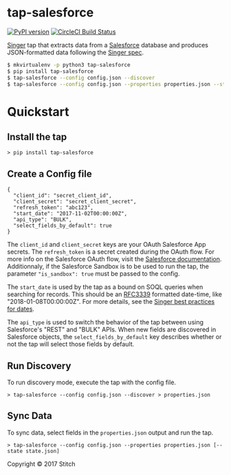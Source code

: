 # tap-salesforce

[![PyPI version](https://badge.fury.io/py/tap-mysql.svg)](https://badge.fury.io/py/tap-salesforce)
[![CircleCI Build Status](https://circleci.com/gh/singer-io/tap-salesforce.png)](https://circleci.com/gh/singer-io/tap-salesforce.png)


[Singer](https://www.singer.io/) tap that extracts data from a [Salesforce](https://www.salesforce.com/) database and produces JSON-formatted data following the [Singer spec](https://github.com/singer-io/getting-started/blob/master/SPEC.md).

```bash
$ mkvirtualenv -p python3 tap-salesforce
$ pip install tap-salesforce
$ tap-salesforce --config config.json --discover
$ tap-salesforce --config config.json --properties properties.json --state state.json
```

# Quickstart

## Install the tap

```
> pip install tap-salesforce
```

## Create a Config file

```
{
  "client_id": "secret_client_id",
  "client_secret": "secret_client_secret",
  "refresh_token": "abc123",
  "start_date": "2017-11-02T00:00:00Z",
  "api_type": "BULK",
  "select_fields_by_default": true
}
```

The `client_id` and `client_secret` keys are your OAuth Salesforce App secrets. The `refresh_token` is a secret created during the OAuth flow. For more info on the Salesforce OAuth flow, visit the [Salesforce documentation](https://developer.salesforce.com/docs/atlas.en-us.api_rest.meta/api_rest/intro_understanding_web_server_oauth_flow.htm). Additionnaly, if the Salesforce Sandbox is to be used to run the tap, the parameter `"is_sandbox": true` must be passed to the config.

The `start_date` is used by the tap as a bound on SOQL queries when searching for records.  This should be an [RFC3339](https://www.ietf.org/rfc/rfc3339.txt) formatted date-time, like "2018-01-08T00:00:00Z". For more details, see the [Singer best practices for dates](https://github.com/singer-io/getting-started/blob/master/BEST_PRACTICES.md#dates).

The `api_type` is used to switch the behavior of the tap between using Salesforce's "REST" and "BULK" APIs. When new fields are discovered in Salesforce objects, the `select_fields_by_default` key describes whether or not the tap will select those fields by default.

## Run Discovery

To run discovery mode, execute the tap with the config file.

```
> tap-salesforce --config config.json --discover > properties.json
```

## Sync Data

To sync data, select fields in the `properties.json` output and run the tap.

```
> tap-salesforce --config config.json --properties properties.json [--state state.json]
```

Copyright &copy; 2017 Stitch

